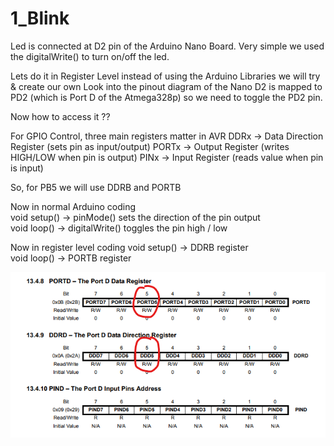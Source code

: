 # 1_Blink
Led is connected at D2 pin of the Arduino Nano Board.
Very simple we used the digitalWrite() to turn on/off the led.

Lets do it in Register Level instead of using the Arduino Libraries we will try & create our own
Look into the pinout diagram of the Nano D2 is mapped to PD2 (which is Port D of the Atmega328p)
so we need to toggle the PD2 pin.

Now how to access it ??

For GPIO Control, three main registers matter in AVR
DDRx -> Data Direction Register (sets pin as input/output)
PORTx -> Output Register (writes HIGH/LOW when pin is output)
PINx -> Input Register (reads value when pin is input)

So, for PB5 we will use DDRB and PORTB

Now in normal Arduino coding  
void setup() -> pinMode() sets the direction of the pin output  
void loop() -> digitalWrite() toggles the pin high / low

Now in register level coding 
void setup() -> DDRB register  
void loop() -> PORTB register

![Alt text](./img/register.png)
